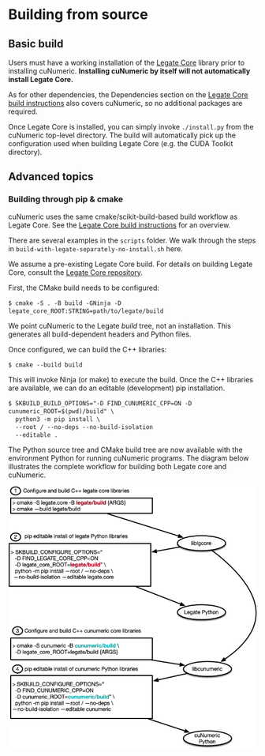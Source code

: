 <!--
Copyright 2021-2022 NVIDIA Corporation

Licensed under the Apache License, Version 2.0 (the "License");
you may not use this file except in compliance with the License.
You may obtain a copy of the License at

    http://www.apache.org/licenses/LICENSE-2.0

Unless required by applicable law or agreed to in writing, software
distributed under the License is distributed on an "AS IS" BASIS,
WITHOUT WARRANTIES OR CONDITIONS OF ANY KIND, either express or implied.
See the License for the specific language governing permissions and
limitations under the License.

-->

# Building from source

## Basic build

Users must have a working installation of the
[Legate Core](https://github.com/nv-legate/legate.core)
library prior to installing cuNumeric. **Installing cuNumeric by itself will not
automatically install Legate Core.**

As for other dependencies, the Dependencies section on the
[Legate Core build instructions](https://github.com/nv-legate/legate.core/blob/HEAD/BUILD.md)
also covers cuNumeric, so no additional packages are required.

Once Legate Core is installed, you can simply invoke `./install.py` from the
cuNumeric top-level directory. The build will automatically pick up the
configuration used when building Legate Core (e.g. the CUDA Toolkit directory).

## Advanced topics

### Building through pip & cmake

cuNumeric uses the same cmake/scikit-build-based build workflow as Legate Core.
See the
[Legate Core build instructions](https://github.com/nv-legate/legate.core/blob/HEAD/BUILD.md)
for an overview.

There are several examples in the `scripts` folder. We walk through the steps in
`build-with-legate-separately-no-install.sh` here.

We assume a pre-existing Legate Core build. For details on building Legate Core,
consult the [Legate Core repository](https://github.com/nv-legate/legate.core).

First, the CMake build needs to be configured:

```
$ cmake -S . -B build -GNinja -D legate_core_ROOT:STRING=path/to/legate/build
```

We point cuNumeric to the Legate *build* tree, not an installation.
This generates all build-dependent headers and Python files.

Once configured, we can build the C++ libraries:

```
$ cmake --build build
```

This will invoke Ninja (or make) to execute the build.
Once the C++ libraries are available, we can do an editable (development) pip installation.

```
$ SKBUILD_BUILD_OPTIONS="-D FIND_CUNUMERIC_CPP=ON -D cunumeric_ROOT=$(pwd)/build" \
  python3 -m pip install \
  --root / --no-deps --no-build-isolation
  --editable .
```

The Python source tree and CMake build tree are now available with the environment Python
for running cuNumeric programs. The diagram below illustrates the
complete workflow for building both Legate core and cuNumeric.

<img src="docs/figures/developer-build.png" alt="drawing" width="600"/>
